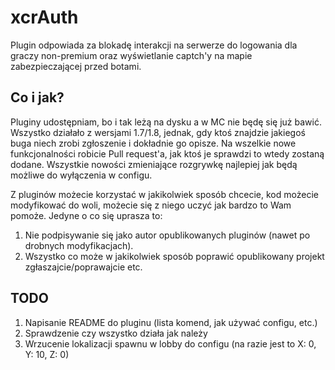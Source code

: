 # xcrAuth

Plugin odpowiada za blokadę interakcji na serwerze do logowania dla graczy non-premium oraz wyświetlanie captch'y na mapie zabezpieczającej przed botami.

## Co i jak?

Pluginy udostępniam, bo i tak leżą na dysku a w MC nie będę się już bawić. Wszystko działało z wersjami 1.7/1.8, jednak, gdy ktoś znajdzie jakiegoś buga niech zrobi zgłoszenie i dokładnie go opisze. Na wszelkie nowe funkcjonalności robicie Pull request'a, jak ktoś je sprawdzi to wtedy zostaną dodane. Wszystkie nowości zmieniające rozgrywkę najlepiej jak będą możliwe do wyłączenia w configu.

Z pluginów możecie korzystać w jakikolwiek sposób chcecie, kod możecie modyfikować do woli, możecie się z niego uczyć jak bardzo to Wam pomoże. Jedyne o co się uprasza to:
1. Nie podpisywanie się jako autor opublikowanych pluginów (nawet po drobnych modyfikacjach).
2. Wszystko co może w jakikolwiek sposób poprawić opublikowany projekt zgłaszajcie/poprawajcie etc.

## TODO
1. Napisanie README do pluginu (lista komend, jak używać configu, etc.)
2. Sprawdzenie czy wszystko działa jak należy
3. Wrzucenie lokalizacji spawnu w lobby do configu (na razie jest to X: 0, Y: 10, Z: 0)
